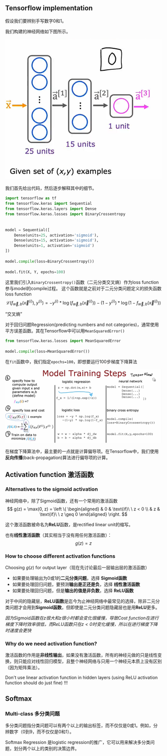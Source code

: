 ## Tensorflow implementation

假设我们要辨别手写数字0和1。

我们构建的神经网络如下图所示。

![|350](files/TrainANeuralNetworkInTensorflow.png)

我们首先给出代码，然后逐步解释其中的细节。

```Python
import tensorflow as tf
from tensorflow.keras import Sequential
from tensorflow.keras.layers import Dense
from tensorflow.keras.losses import BinaryCrossentropy


model = Sequential([
	Dense(units=25, activation='sigmoid'),
	Dense(units=15, activation='sigmoid'),
	Dense(units=1, activation='sigmoid')
])

model.compile(loss=BinaryCrossentropy())

model.fit(X, Y, epochs=100)
```

这里我们引入`BinaryCrossentropy()`函数（二元分类交叉熵）作为loss function参与model的compile过程。
这个函数就是之前对于二元分类问题定义的损失函数loss function
$$\mathcal{L}(f_{\vec{w},b}(\vec{x}^{(i)}),y^{(i)})=
-y^{(i)} * \log(f_{\vec{w},b}(\vec{x}^{(i)})) -(1-y^{(i)}) * \log(1 - f_{\vec{w},b}(\vec{x}^{(i)}))$$

“交叉熵”

对于回归问题Regression(predicting numbers and not categories)，通常使用平方误差函数。其在Tensorflow中可以用`MeanSquaredError()`

```Python
from tensorflow.keras.losses import MeanSquaredError

model.compile(loss=MeanSquaredError())
```

在`fit`函数中，我们指定`epochs=100`，即想要运行100步梯度下降算法

![|700](files/ModelTrainingSteps.png)

在梯度下降算法中，最主要的一点就是计算偏导项。在Tensorflow中，我们使用**反向传播**(back-propagation)算法进行偏导项的计算。

## Activation function 激活函数

### Alternatives to the sigmoid activation

神经网络中，除了Sigmoid函数，还有一个常用的激活函数
$$
g(z) = \max(0, z) = 
\left
\{
\begin{aligned} 
& 0 & \text{if}\ \ z < 0 \\ 
& z & \text{if}\ \ z \geq 0
\end{aligned} 
\right.
$$

这个激活函数被命名为**ReLU**函数，是rectified linear unit的缩写。

也有**线性激活函数**（其实相当于没有用任何激活函数）：
$$g(z) = z$$

### How to choose different activation functions

Choosing $g(z)$ for output layer（现在先讨论最后一层输出层的激活函数）
- 如果要处理输出为0或1的**二元分类问题**，选择 **Sigmoid函数**
- 如果要处理回归问题，要预测**输出是正还是负**，选择 **线性激活函数**
- 如果要处理回归问题，但是**输出的值是非负数**，选择 **ReLU函数**

对于中间的隐藏层，**ReLU函数**是迄今为止神经网络中最常见的选择，除非二元分类问题才会用到**Sigmoid函数**，但即使是二元分类问题隐藏层也是用**ReLU**更多。

*因为Sigmoid函数在$z$很大和$z$很小时都会变化很缓慢，导致Cost function在进行梯度下降时效率很低，而ReLU函数只在$z<0$时变化缓慢，所以在进行梯度下降时速度会更快*

### Why do we need activation function?

激活函数的作用是**非线性输出**，如果没有激活函数，所有的神经元做的只是线性变换，则只能应对线性回归模型，且整个神经网络与只用一个神经元本质上没有区别（因为矩阵乘法）。

Don't use linear activation function in hidden layers (using ReLU activation function should do just fine) !!!

## Softmax

### Multi-class 多分类问题

多分类问题指分类问题可以有两个以上的输出标签，而不仅仅是0或1。例如，分辨数字（0到9，而不仅仅是0和1）。

Softmax Regression 是logistic regression的推广，它可以用来解决多分类问题，划分两个以上的类别的决策边界。

